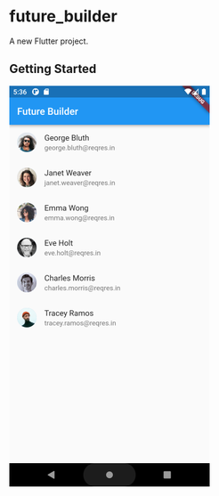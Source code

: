 # future_builder

A new Flutter project.

## Getting Started

![Future Builder](./Screenshot_1680647761.png)